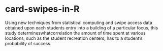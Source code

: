 # card-swipes-in-R
Using new techniques from statistical computing and swipe access data obtained upon each students entry into a building of a particular  focus,  this  study  determineswhatcorrelation  the  amount  of  time  spent  at various  locations,  such  as  the  student  recreation  centers,  has  to  a student’s  probability  of  success. 
